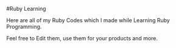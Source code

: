 #Ruby Learning

Here are all of my Ruby Codes which I made while Learning Ruby Programming. 

Feel free to Edit them, use them for your products and more. 
